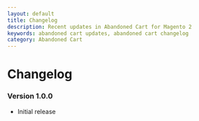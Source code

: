 ```yaml
---
layout: default
title: Changelog
description: Recent updates in Abandoned Cart for Magento 2
keywords: abandoned cart updates, abandoned cart changelog
category: Abandoned Cart
---
```


# Changelog

### Version 1.0.0

 -  Initial release
